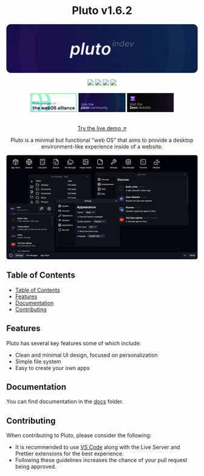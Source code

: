 <h1 align="center">Pluto v1.6.2</h1>

![Pluto banner](assets/images/banner.svg)

<div align="center">
  <a href="https://github.com/zeondev/pluto/stargazers"><img src="https://img.shields.io/github/stars/zeondev/pluto?style=for-the-badge" /></a>
  <a href="https://github.com/zeondev/pluto/forks"><img src="https://img.shields.io/github/forks/zeondev/pluto?style=for-the-badge&color=orange" /></a>
  <a href="https://github.com/zeondev/pluto/pulls"><img src="https://img.shields.io/github/issues-pr/zeondev/pluto?style=for-the-badge" /></a>
  <a href="https://github.com/zeondev/pluto/commits"><img src="https://img.shields.io/github/commit-activity/t/zeondev/pluto?style=for-the-badge&color=violet" /></a>
  <br>
  <br>
  <a href="https://discord.gg/8mnnkUP2G8"><img src="assets/images/thewebosalliancebanner.png" height="50"></a>
    <a href="https://discord.gg/wvd8ChpD8t"><img src="assets/images/zeoncommunitybanner.png" height="50"></a>
      <a href="https://zeon.dev"><img src="assets/images/zeonbanner.png" height="50"></a><br/><br/>

<a href="https://pluto-app.zeon.dev/">Try the live demo &nearr;</a>

</div>

<p align="center">Pluto is a minimal but functional "web OS" that aims to provide a desktop environment-like experience inside of a website.</p>

<picture>
  <source media="(prefers-color-scheme: light)" srcset="assets/images/ss_light.png">
  <img align="center" src="assets/images/ss_dark.png">
</picture>

## Table of Contents

- [Table of Contents](#table-of-contents)
- [Features](#features)
- [Documentation](#documentation)
- [Contributing](#contributing)

## Features

Pluto has several key features some of which include:

- Clean and minimal UI design, focused on personalization
- Simple file system
- Easy to create your own apps

## Documentation

You can find documentation in the [docs](docs/) folder.

## Contributing

When contributing to Pluto, please consider the following:

- It is recommended to use [VS Code](https://code.visualstudio.com) along with the Live Server and Prettier extensions for the best experience.
- Following these guidelines increases the chance of your pull request being approved.
